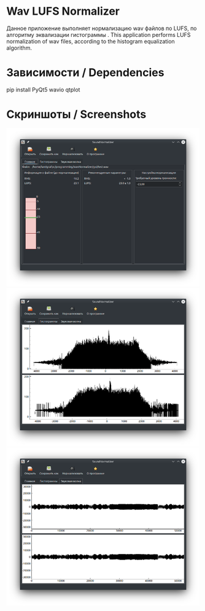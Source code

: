 # Wav LUFS Normalizer
Данное приложение выполняет нормализацию wav файлов по LUFS, по алгоритму эквализации гистограммы .
This application performs LUFS normalization of wav files, according to the histogram equalization algorithm.

# Зависимости / Dependencies

pip install PyQt5 wavio qtplot

# Скриншоты / Screenshots

![main window](https://github.com/Landgraf132/wavNormalizer/blob/master/img1.png)
![histograms](https://github.com/Landgraf132/wavNormalizer/blob/master/img2.png)
![sound wave](https://github.com/Landgraf132/wavNormalizer/blob/master/img3.png)
